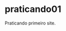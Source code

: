 # praticando01
 Praticando primeiro site.
<a href="https://macedoax.github.io/praticando01/pagvideo.html">